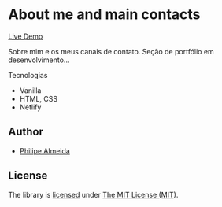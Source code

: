 # About me and main contacts

[Live Demo](https://palmeida.netlify.app/)

Sobre mim e os meus canais de contato.
Seção de portfólio em desenvolvimento...

Tecnologias 
- Vanilla
- HTML, CSS
- Netlify


## Author

  - [Philipe Almeida](https://github.com/philipe-almeida)
  
## License

The library is [licensed](https://github.com/philipe-almeida/aacb_toolbar/blob/master/LICENSE) under [The MIT License (MIT)](http://choosealicense.com/licenses/mit/).
